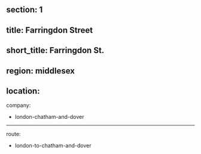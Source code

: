 section: 1
----
title: Farringdon Street
----
short_title: Farringdon St.
----
region: middlesex
----
location: 
----
company:
- london-chatham-and-dover
----
route:
- london-to-chatham-and-dover
